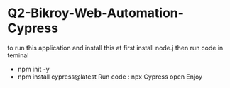 # Q2-Bikroy-Web-Automation-Cypress
to run this application and install this at first install node.j
then run code in teminal
  * npm init -y
  * npm install cypress@latest
Run code : npx Cypress open
Enjoy
